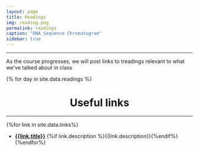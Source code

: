 ```yaml
---
layout: page
title: Readings
img: reading.png 
permalink: readings
caption: "DNA Sequence Chromatogram"
sidebar: true
---
```


---

<!--
This page autogenerates a list of readings by day and a collated list of links. 
All information is scraped from the _data/readings.yaml and _data/links.yaml.
Edit those to update the website
-->
<p> As the course progresses, we will post links to treadings relevant to what 
we've talked about in class</p>

{% for day in site.data.readings %}
<!-- ## {{day[0]}}
{% for pub in day[1] %}
* [**{{pub.title}}**]({{site.baseurl}}/assets/pdfs/{{pub.link}}) by
  <i>{{pub.authors}}</i> ({{pub.year}}) {%if pub.description
  %}{{pub.description}}{%endif%}
{%endfor%}
{%endfor%} -->

<center>
<h1> Useful links</h1>
</center>

---

{%for link in site.data.links%}
* [**{{link.title}}**]({{link.address}}) {%if link.description %}{{link.description}}{%endif%}
{%endfor%}

